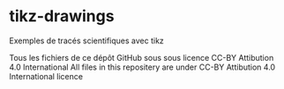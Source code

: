 # tikz-drawings
Exemples de tracés scientifiques avec tikz

Tous les fichiers de ce dépôt GitHub sous sous licence CC-BY Attibution 4.0 International
All files in this repositery are under CC-BY Attibution 4.0 International licence
